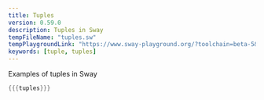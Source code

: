 ```yaml
---
title: Tuples
version: 0.59.0
description: Tuples in Sway
tempFileName: "tuples.sw"
tempPlaygroundLink: "https://www.sway-playground.org/?toolchain=beta-5&transpile=false&gist=100b9f3390d027364e3e8d13c772d1d7"
keywords: [tuple, tuples]
---
```


Examples of tuples in Sway

```rust
{{{tuples}}}
```
